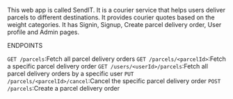 This web app is called SendIT. 
It is a courier service that helps users deliver parcels to different destinations. 
It provides courier quotes based on the weight categories.
It has Signin, Signup, Create parcel delivery order, User profile and Admin pages.

ENDPOINTS						

`GET /parcels`:Fetch all parcel delivery orders
`GET /parcels/<parcelId>`:Fetch a specific parcel delivery order
`GET /users/<userId>/parcels`:Fetch all parcel delivery orders by a specific user
`PUT /parcels/<parcelId>/cancel`:Cancel the specific parcel delivery order
`POST /parcels`:Create a parcel delivery order
